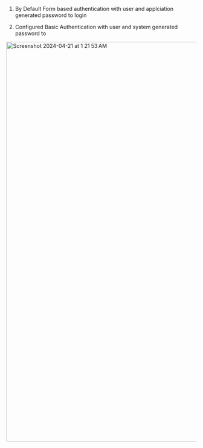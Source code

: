1. By Default Form based authentication with user and applciation generated password to login

2. Configured Basic Authentication with user and system generated password to 

<img width="1055" alt="Screenshot 2024-04-21 at 1 21 53 AM" src="https://github.com/Satish522/apps-ws/assets/9487171/7bb84fb4-ad35-425a-82e1-241d7e2cbc36">
